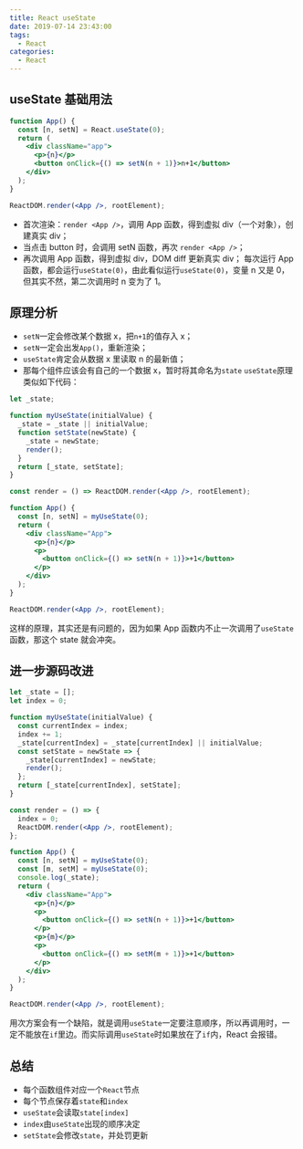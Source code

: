 ```yaml
---
title: React useState
date: 2019-07-14 23:43:00
tags:
  - React
categories:
  - React
---
```


## useState 基础用法

```jsx
function App() {
  const [n, setN] = React.useState(0);
  return (
    <div className="app">
      <p>{n}</p>
      <button onClick={() => setN(n + 1)}>n+1</button>
    </div>
  );
}

ReactDOM.render(<App />, rootElement);
```

<!-- more -->

- 首次渲染：`render <App />`，调用 App 函数，得到虚拟 div（一个对象），创建真实 div；
- 当点击 button 时，会调用 setN 函数，再次 `render <App />`；
- 再次调用 App 函数，得到虚拟 div，DOM diff 更新真实 div；
  每次运行 App 函数，都会运行`useState(0)`，由此看似运行`useState(0)`，变量 n 又是 0，但其实不然，第二次调用时 n 变为了 1。

## 原理分析

- `setN`一定会修改某个数据 x，把`n+1`的值存入 x；
- `setN`一定会出发`App()`，重新渲染；
- `useState`肯定会从数据 x 里读取 n 的最新值；
- 那每个组件应该会有自己的一个数据 x，暂时将其命名为`state`
  `useState`原理类似如下代码：

```jsx
let _state;

function myUseState(initialValue) {
  _state = _state || initialValue;
  function setState(newState) {
    _state = newState;
    render();
  }
  return [_state, setState];
}

const render = () => ReactDOM.render(<App />, rootElement);

function App() {
  const [n, setN] = myUseState(0);
  return (
    <div className="App">
      <p>{n}</p>
      <p>
        <button onClick={() => setN(n + 1)}>+1</button>
      </p>
    </div>
  );
}

ReactDOM.render(<App />, rootElement);
```

这样的原理，其实还是有问题的，因为如果 App 函数内不止一次调用了`useState`函数，那这个 state 就会冲突。

## 进一步源码改进

```jsx
let _state = [];
let index = 0;

function myUseState(initialValue) {
  const currentIndex = index;
  index += 1;
  _state[currentIndex] = _state[currentIndex] || initialValue;
  const setState = newState => {
    _state[currentIndex] = newState;
    render();
  };
  return [_state[currentIndex], setState];
}

const render = () => {
  index = 0;
  ReactDOM.render(<App />, rootElement);
};

function App() {
  const [n, setN] = myUseState(0);
  const [m, setM] = myUseState(0);
  console.log(_state);
  return (
    <div className="App">
      <p>{n}</p>
      <p>
        <button onClick={() => setN(n + 1)}>+1</button>
      </p>
      <p>{m}</p>
      <p>
        <button onClick={() => setM(m + 1)}>+1</button>
      </p>
    </div>
  );
}

ReactDOM.render(<App />, rootElement);
```

用次方案会有一个缺陷，就是调用`useState`一定要注意顺序，所以再调用时，一定不能放在`if`里边。而实际调用`useState`时如果放在了`if`内，React 会报错。

## 总结

- 每个函数组件对应一个`React`节点
- 每个节点保存着`state`和`index`
- `useState`会读取`state[index]`
- `index`由`useState`出现的顺序决定
- `setState`会修改`state`，并处罚更新

